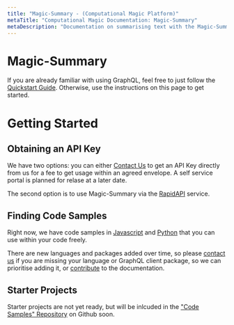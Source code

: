 ```yaml
---
title: "Magic-Summary - (Computational Magic Platform)"
metaTitle: "Computational Magic Documentation: Magic-Summary"
metaDescription: "Documentation on summarising text with the Magic-Summary AI model delivered via Computational Magic"
---
```



# Magic-Summary

If you are already familiar with using GraphQL, feel free to just follow the [Quickstart Guide](/quickstart).
Otherwise, use the instructions on this page to get started. 

# Getting Started

## Obtaining an API Key

We have two options: you can either [Contact Us](https://www.neuralfinity.com/#contact) to get an API Key directly from us for a fee to get usage within an agreed envelope. A self service portal is planned for relase at a later date. 

The second option is to use Magic-Summary via the [RapidAPI](https://rapidapi.com/neuralfinity1-neuralfinity-default/api/magicsummary/) service. 

## Finding Code Samples

Right now, we have code samples in [Javascript](./examples/javascript) and [Python](./examples/python) that you can use within your code freely. 

There are new languages and packages added over time, so please [contact us](https://www.neuralfinity.com/#contact) if you are missing your language or GraphQL client package, so we can prioritise adding it, or [contribute](/contribute) to the documentation. 

## Starter Projects 

Starter projects are not yet ready, but will be inlcuded in the ["Code Samples" Repository](https://github.com/Neuralfinity/computational-magic_code-samples) on Github soon. 